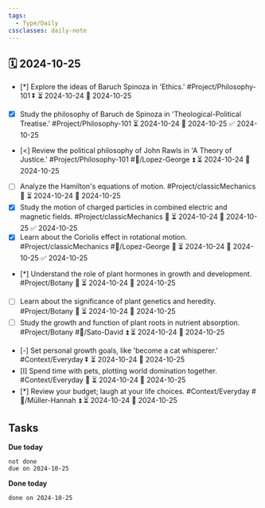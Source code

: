```yaml
---
tags:
  - Type/Daily
cssclasses: daily-note
---
```


## 🗓️ 2024-10-25

- [*] Explore the ideas of Baruch Spinoza in 'Ethics.' #Project/Philosophy-101 ⏬ ⏳ 2024-10-24 📅 2024-10-25
- [x] Study the philosophy of Baruch de Spinoza in 'Theological-Political Treatise.' #Project/Philosophy-101 ⏳ 2024-10-24 📅 2024-10-25 ✅ 2024-10-25
- [<] Review the political philosophy of John Rawls in 'A Theory of Justice.' #Project/Philosophy-101 #👤/Lopez-George ⏫ ⏳ 2024-10-24 📅 2024-10-25
- [ ] Analyze the Hamilton's equations of motion. #Project/classicMechanics 🔽 ⏳ 2024-10-24 📅 2024-10-25
- [x] Study the motion of charged particles in combined electric and magnetic fields. #Project/classicMechanics 🔽 ⏳ 2024-10-24 📅 2024-10-25 ✅ 2024-10-25
- [x] Learn about the Coriolis effect in rotational motion. #Project/classicMechanics #👤/Lopez-George 🔺 ⏳ 2024-10-24 📅 2024-10-25 ✅ 2024-10-25
- [*] Understand the role of plant hormones in growth and development. #Project/Botany 🔺 ⏳ 2024-10-24 📅 2024-10-25
- [ ] Learn about the significance of plant genetics and heredity. #Project/Botany 🔺 ⏳ 2024-10-24 📅 2024-10-25
- [ ] Study the growth and function of plant roots in nutrient absorption. #Project/Botany #👤/Sato-David ⏫ ⏳ 2024-10-24 📅 2024-10-25
- [-] Set personal growth goals, like 'become a cat whisperer.' #Context/Everyday ⏬ ⏳ 2024-10-24 📅 2024-10-25
- [I] Spend time with pets, plotting world domination together. #Context/Everyday 🔼 ⏳ 2024-10-24 📅 2024-10-25
- [*] Review your budget; laugh at your life choices. #Context/Everyday #👤/Müller-Hannah ⏫ ⏳ 2024-10-24 📅 2024-10-25

## Tasks

**Due today**

```tasks
not done
due on 2024-10-25
```

**Done today**

```tasks
done on 2024-10-25
```
            